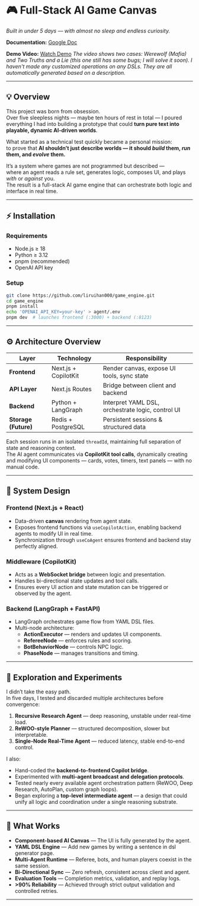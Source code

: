 # 🎮 Full-Stack AI Game Canvas

*Built in under 5 days — with almost no sleep and endless curiosity.*

**Documentation:** [Google Doc](https://docs.google.com/document/d/1CugOHIvGYZ7J339M6bQpwU7fyY-Dg1BHJ__HTwXXYDA/edit?usp=drive_link)  

**Demo Video:** [Watch Demo](https://drive.google.com/file/d/18px28PHM45-oy7GmVgpQ5uknrBUTeqyM/view?usp=sharing)
*The video shows two cases: Werewolf (Mafia) and Two Truths and a Lie (this one still has some bugs; I will solve it soon).
I haven't made any customized operations on any DSLs. They are all automatically generated based on a description.*

---

## 💡 Overview

This project was born from obsession.  
Over five sleepless nights — maybe ten hours of rest in total — I poured everything I had into building a prototype that could **turn pure text into playable, dynamic AI-driven worlds**.

What started as a technical test quickly became a personal mission:  
to prove that **AI shouldn’t just describe worlds — it should *build* them, *run* them, and *evolve* them.**

It’s a system where games are not programmed but described —  
where an agent reads a rule set, generates logic, composes UI, and plays *with* or *against* you.  
The result is a full-stack AI game engine that can orchestrate both logic and interface in real time.

---

## ⚡ Installation

### Requirements
- Node.js ≥ 18  
- Python ≥ 3.12  
- pnpm (recommended)  
- OpenAI API key  

### Setup
```bash
git clone https://github.com/liruihan000/game_engine.git
cd game_engine
pnpm install
echo 'OPENAI_API_KEY=your-key' > agent/.env
pnpm dev  # launches frontend (:3000) + backend (:8123)
```

---

## ⚙️ Architecture Overview

| Layer | Technology | Responsibility |
|-------|-------------|----------------|
| **Frontend** | Next.js + CopilotKit | Render canvas, expose UI tools, sync state |
| **API Layer** | Next.js Routes | Bridge between client and backend |
| **Backend** | Python + LangGraph | Interpret YAML DSL, orchestrate logic, control UI |
| **Storage (Future)** | Redis + PostgreSQL | Persistent sessions & structured data |

Each session runs in an isolated `threadId`, maintaining full separation of state and reasoning context.  
The AI agent communicates via **CopilotKit tool calls**, dynamically creating and modifying UI components — cards, votes, timers, text panels — with no manual code.

---

## 🧠 System Design

### Frontend (Next.js + React)
- Data-driven **canvas** rendering from agent state.
- Exposes frontend functions via `useCopilotAction`, enabling backend agents to modify UI in real time.
- Synchronization through `useCoAgent` ensures frontend and backend stay perfectly aligned.

### Middleware (CopilotKit)
- Acts as a **WebSocket bridge** between logic and presentation.
- Handles bi-directional state updates and tool calls.
- Ensures every UI action and state mutation can be triggered or observed by the agent.

### Backend (LangGraph + FastAPI)
- LangGraph orchestrates game flow from YAML DSL files.
- Multi-node architecture:
  - **ActionExecutor** — renders and updates UI components.  
  - **RefereeNode** — enforces rules and scoring.  
  - **BotBehaviorNode** — controls NPC logic.  
  - **PhaseNode** — manages transitions and timing.

---

## 🔬 Exploration and Experiments

I didn’t take the easy path.  
In five days, I tested and discarded multiple architectures before convergence:

1. **Recursive Research Agent** — deep reasoning, unstable under real-time load.  
2. **ReWOO-style Planner** — structured decomposition, slower but interpretable.  
3. **Single-Node Real-Time Agent** — reduced latency, stable end-to-end control.  

I also:
- Hand-coded the **backend-to-frontend Copilot bridge**.  
- Experimented with **multi-agent broadcast and delegation protocols**.  
- Tested nearly every available agent orchestration pattern (ReWOO, Deep Research, AutoPlan, custom graph loops).  
- Began exploring a **top-level intermediate agent** — a design that could unify all logic and coordination under a single reasoning substrate.

---

## 🧩 What Works

- **Component-based AI Canvas** — The UI is fully generated by the agent.  
- **YAML DSL Engine** — Add new games by writing a sentence in dsl generator page.  
- **Multi-Agent Runtime** — Referee, bots, and human players coexist in the same session.  
- **Bi-Directional Sync** — Zero refresh, consistent across client and agent.  
- **Evaluation Tools** — Completion metrics, validation, and replay logs.  
- **>90% Reliability** — Achieved through strict output validation and controlled retries.

---

